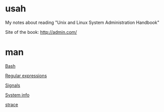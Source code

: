# usah
My notes about reading "Unix and Linux System Administration Handbook"

Site of the book: http://admin.com/

# man

[Bash](man/bash.md)

[Regular expressions](man/regex.md)

[Signals](man/signals.md)

[System info](man/system_info.md)

[strace](man/strace.md)
